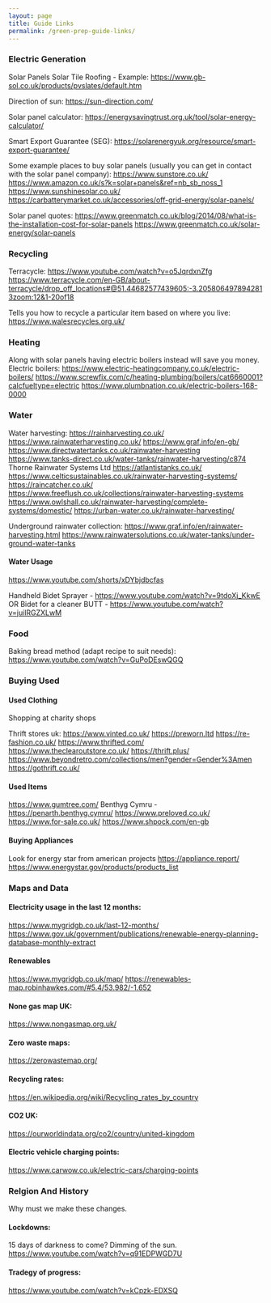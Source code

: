 ```yaml
---
layout: page
title: Guide Links
permalink: /green-prep-guide-links/
---
```


### Electric Generation

Solar Panels
Solar Tile Roofing - Example: https://www.gb-sol.co.uk/products/pvslates/default.htm

Direction of sun:
https://sun-direction.com/

Solar panel calculator:
https://energysavingtrust.org.uk/tool/solar-energy-calculator/

Smart Export Guarantee (SEG):
https://solarenergyuk.org/resource/smart-export-guarantee/

Some example places to buy solar panels (usually you can get in contact with the solar panel company):
https://www.sunstore.co.uk/
https://www.amazon.co.uk/s?k=solar+panels&ref=nb_sb_noss_1
https://www.sunshinesolar.co.uk/
https://carbatterymarket.co.uk/accessories/off-grid-energy/solar-panels/

Solar panel quotes:
https://www.greenmatch.co.uk/blog/2014/08/what-is-the-installation-cost-for-solar-panels
https://www.greenmatch.co.uk/solar-energy/solar-panels

### Recycling
Terracycle:
https://www.youtube.com/watch?v=o5JqrdxnZfg
https://www.terracycle.com/en-GB/about-terracycle/drop_off_locations#@51.44682577439605:-3.2058064978942813zoom:12&1-20of18

Tells you how to recycle a particular item based on where you live:
https://www.walesrecycles.org.uk/

### Heating
Along with solar panels having electric boilers instead will save you money.
Electric boilers:
https://www.electric-heatingcompany.co.uk/electric-boilers/
https://www.screwfix.com/c/heating-plumbing/boilers/cat6660001?calcfueltype=electric
https://www.plumbnation.co.uk/electric-boilers-168-0000

### Water
Water harvesting:
https://rainharvesting.co.uk/
https://www.rainwaterharvesting.co.uk/
https://www.graf.info/en-gb/
https://www.directwatertanks.co.uk/rainwater-harvesting
https://www.tanks-direct.co.uk/water-tanks/rainwater-harvesting/c874
Thorne Rainwater Systems Ltd
https://atlantistanks.co.uk/
https://www.celticsustainables.co.uk/rainwater-harvesting-systems/
https://raincatcher.co.uk/
https://www.freeflush.co.uk/collections/rainwater-harvesting-systems
https://www.owlshall.co.uk/rainwater-harvesting/complete-systems/domestic/
https://urban-water.co.uk/rainwater-harvesting/

Underground rainwater collection:
https://www.graf.info/en/rainwater-harvesting.html
https://www.rainwatersolutions.co.uk/water-tanks/under-ground-water-tanks

#### Water Usage
https://www.youtube.com/shorts/xDYbjdbcfas

Handheld Bidet Sprayer - https://www.youtube.com/watch?v=9tdoXj_KkwE
OR
Bidet for a cleaner BUTT - https://www.youtube.com/watch?v=juilRGZXLwM

### Food
Baking bread method (adapt recipe to suit needs):
https://www.youtube.com/watch?v=GuPoDEswQGQ

### Buying Used

#### Used Clothing
Shopping at charity shops

Thrift stores uk:
https://www.vinted.co.uk/
https://preworn.ltd
https://re-fashion.co.uk/
https://www.thrifted.com/
https://www.theclearoutstore.co.uk/
https://thrift.plus/
https://www.beyondretro.com/collections/men?gender=Gender%3Amen
https://gothrift.co.uk/

#### Used Items
https://www.gumtree.com/
Benthyg Cymru - https://penarth.benthyg.cymru/
https://www.preloved.co.uk/
https://www.for-sale.co.uk/
https://www.shpock.com/en-gb

#### Buying Appliances
Look for energy star from american projects
https://appliance.report/
https://www.energystar.gov/products/products_list

### Maps and Data
#### Electricity usage in the last 12 months:
https://www.mygridgb.co.uk/last-12-months/
https://www.gov.uk/government/publications/renewable-energy-planning-database-monthly-extract

#### Renewables
https://www.mygridgb.co.uk/map/
https://renewables-map.robinhawkes.com/#5.4/53.982/-1.652

#### None gas map UK:
https://www.nongasmap.org.uk/

#### Zero waste maps:
https://zerowastemap.org/

#### Recycling rates:
https://en.wikipedia.org/wiki/Recycling_rates_by_country

#### CO2 UK:
https://ourworldindata.org/co2/country/united-kingdom

#### Electric vehicle charging points:
https://www.carwow.co.uk/electric-cars/charging-points

### Relgion And History
Why must we make these changes.

#### Lockdowns:
15 days of darkness to come? Dimming of the sun.
https://www.youtube.com/watch?v=q91EDPWGD7U

#### Tradegy of progress:
https://www.youtube.com/watch?v=kCpzk-EDXSQ
